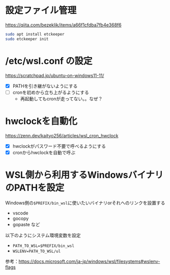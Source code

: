 # 設定ファイル管理

https://qiita.com/bezeklik/items/a66f1cfdba7fb4e368f6
```sh
sudo apt install etckeeper
sudo etckeeper init
```

# /etc/wsl.conf の設定

https://scratchpad.jp/ubuntu-on-windows11-11/

- [x] PATHを引き継がないようにする
- [ ] cronを初めから立ち上がるようにする
  - 再起動してもcronが走ってない。。なぜ？

# hwclockを自動化

https://zenn.dev/kaityo256/articles/wsl_cron_hwclock

- [x] hwclockがパスワード不要で呼べるようにする
- [x] cronからhwclockを自動で呼ぶ

# WSL側から利用するWindowsバイナリのPATHを設定

Windows側の`$PREFIX/bin_wsl`に使いたいバイナリorそれへのリンクを設置する
- vscode
- gocopy
- gopaste
など

以下のようにシステム環境変数を設定
- `PATH_TO_WSL=$PREFIX/bin_wsl`
- `WSLENV=PATH_TO_WSL/ul`

参考：https://docs.microsoft.com/ja-jp/windows/wsl/filesystems#wslenv-flags

